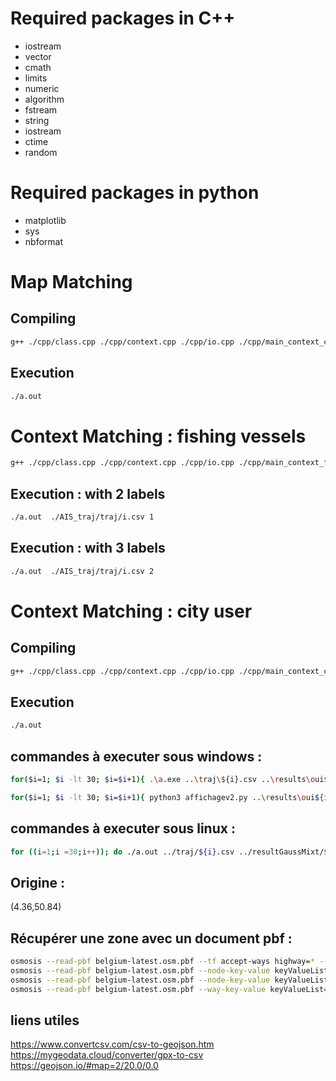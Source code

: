 # Required packages in C++
- iostream 
-  vector 
-  cmath 
-  limits 
-  numeric 
-  algorithm 
-  fstream 
-  string 
-  iostream 
-  ctime 
-  random 
# Required packages in python
- matplotlib
- sys
- nbformat
# Map Matching
## Compiling 
```bash
g++ ./cpp/class.cpp ./cpp/context.cpp ./cpp/io.cpp ./cpp/main_context_city.cpp 
```
## Execution
```bash
./a.out 
```
# Context Matching : fishing vessels
```bash
g++ ./cpp/class.cpp ./cpp/context.cpp ./cpp/io.cpp ./cpp/main_context_fishing.cpp 
```
## Execution : with 2 labels
```bash
./a.out  ./AIS_traj/traj/i.csv 1
```
## Execution : with 3 labels
```bash
./a.out  ./AIS_traj/traj/i.csv 2
```
# Context Matching : city user
## Compiling 
```bash
g++ ./cpp/class.cpp ./cpp/context.cpp ./cpp/io.cpp ./cpp/main_context_city.cpp 
```
## Execution
```bash
./a.out 
```
## commandes à executer sous windows :

```bash
for($i=1; $i -lt 30; $i=$i+1){ .\a.exe ..\traj\${i}.csv ..\results\oui${i}.txt 2 }

for($i=1; $i -lt 30; $i=$i+1){ python3 affichagev2.py ..\results\oui${i}.txt }
```
## commandes à executer sous linux :
```bash
for ((i=1;i =30;i++)); do ./a.out ../traj/${i}.csv ../resultGaussMixt/${i}.txt 1 ; done
```

## Origine :
(4.36,50.84)

## Récupérer une zone avec un document pbf :
```bash
osmosis --read-pbf belgium-latest.osm.pbf --tf accept-ways highway=* --used-node --bounding-box top=50.8562 left=4.3525 bottom=50.8126 right=4.3869 --write-xml file="bruxelles_trams.osm"
osmosis --read-pbf belgium-latest.osm.pbf --node-key-value keyValueList="public_transport.station" --bounding-box top=50.8562 left=4.3525 bottom=50.8126 right=4.3869 --write-xml file="bruxelles_trams_stops.osm"
osmosis --read-pbf belgium-latest.osm.pbf --node-key-value keyValueList="public_transport.station,public_transport.stop_position" --bounding-box top=50.8718 left=4.2967 bottom=50.7973 right=4.4096 --write-xml file="bruxelles_stops.osm"
osmosis --read-pbf belgium-latest.osm.pbf --way-key-value keyValueList="railway.tram" --used-node --bounding-box top=50.8718 left=4.2967 bottom=50.7973 right=4.4096 --write-xml file="bruxelles_rail.osm"


```

## liens utiles
https://www.convertcsv.com/csv-to-geojson.htm
https://mygeodata.cloud/converter/gpx-to-csv
https://geojson.io/#map=2/20.0/0.0
